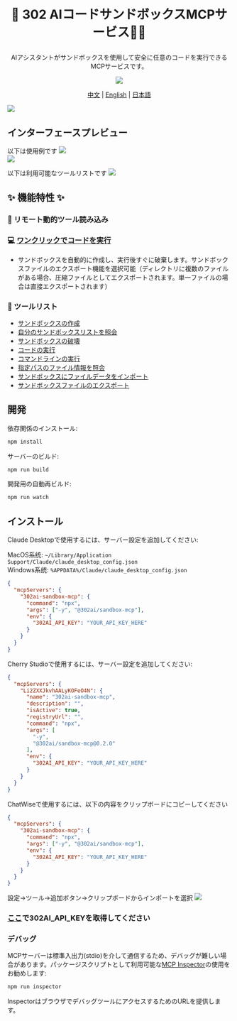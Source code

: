 # <p align="center">🤖 302 AIコードサンドボックスMCPサービス🚀✨</p>

<p align="center">AIアシスタントがサンドボックスを使用して安全に任意のコードを実行できるMCPサービスです。</p>

<p align="center"><a href="https://302ai.apifox.cn/api-276039652/" target="blank"><img src="https://file.302.ai/gpt/imgs/github/20250102/72a57c4263944b73bf521830878ae39a.png" /></a></p >

<p align="center"><a href="README_zh.md">中文</a> | <a href="README.md">English</a> | <a href="README_ja.md">日本語</a></p>

![](docs/302_Sandbox_MCP_Server_jp.jpg) 

## インターフェースプレビュー
以下は使用例です
![](docs/302_Sandbox_MCP_Server_jp_screenshot_01.png)     
![](docs/302_Sandbox_MCP_Server_jp_screenshot_02.png)     

以下は利用可能なツールリストです
![](docs/302_Sandbox_MCP_Server_jp_screenshot_03.png)

   

## ✨ 機能特性 ✨
### 🔧 リモート動的ツール読み込み
### 💻 [ワンクリックでコードを実行](https://302ai.apifox.cn/api-276039652)
- サンドボックスを自動的に作成し、実行後すぐに破棄します。サンドボックスファイルのエクスポート機能を選択可能（ディレクトリに複数のファイルがある場合、圧縮ファイルとしてエクスポートされます。単一ファイルの場合は直接エクスポートされます）
### 🚀 ツールリスト
- [サンドボックスの作成](https://302ai.apifox.cn/api-276079606)
- [自分のサンドボックスリストを照会](https://302ai.apifox.cn/api-276086526)
- [サンドボックスの破壊](https://302ai.apifox.cn/api-276092957)
- [コードの実行](https://302ai.apifox.cn/api-276100061)
- [コマンドラインの実行](https://302ai.apifox.cn/api-276106261)
- [指定パスのファイル情報を照会](https://302ai.apifox.cn/api-276110558)
- [サンドボックスにファイルデータをインポート](https://302ai.apifox.cn/api-276123813)
- [サンドボックスファイルのエクスポート](https://302ai.apifox.cn/api-276123525)

## 開発

依存関係のインストール:

```bash
npm install
```

サーバーのビルド:

```bash
npm run build
```

開発用の自動再ビルド:

```bash
npm run watch
```

## インストール

Claude Desktopで使用するには、サーバー設定を追加してください:

MacOS系统: `~/Library/Application Support/Claude/claude_desktop_config.json`    
Windows系统: `%APPDATA%/Claude/claude_desktop_config.json`

```json
{
  "mcpServers": {
    "302ai-sandbox-mcp": {
      "command": "npx",
      "args": ["-y", "@302ai/sandbox-mcp"],
      "env": {
        "302AI_API_KEY": "YOUR_API_KEY_HERE"
      }
    }
  }
}
```

Cherry Studioで使用するには、サーバー設定を追加してください:

```json
{
  "mcpServers": {
    "Li2ZXXJkvhAALyKOFeO4N": {
      "name": "302ai-sandbox-mcp",
      "description": "",
      "isActive": true,
      "registryUrl": "",
      "command": "npx",
      "args": [
        "-y",
        "@302ai/sandbox-mcp@0.2.0"
      ],
      "env": {
        "302AI_API_KEY": "YOUR_API_KEY_HERE"
      }
    }
  }
}
```

ChatWiseで使用するには、以下の内容をクリップボードにコピーしてください
```json
{
  "mcpServers": {
    "302ai-sandbox-mcp": {
      "command": "npx",
      "args": ["-y", "@302ai/sandbox-mcp"],
      "env": {
        "302AI_API_KEY": "YOUR_API_KEY_HERE"
      }
    }
  }
}
```

設定->ツール->追加ボタン->クリップボードからインポートを選択
![](docs/302_Sandbox_MCP_Server_jp_screenshot_04.jpg)

### [ここ](https://dash.302.ai/apis/list)で302AI_API_KEYを取得してください

### デバッグ

MCPサーバーは標準入出力(stdio)を介して通信するため、デバッグが難しい場合があります。パッケージスクリプトとして利用可能な[MCP Inspector](https://github.com/modelcontextprotocol/inspector)の使用をお勧めします:

```bash
npm run inspector
```

InspectorはブラウザでデバッグツールにアクセスするためのURLを提供します。
